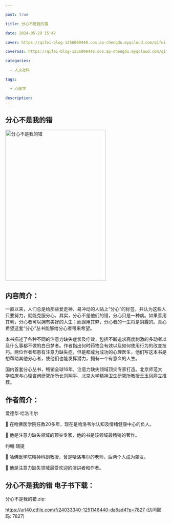 ```yaml
---

post: true

title: 分心不是我的错

date: 2024-05-29 15:42

cover: https://qifei-blog-1256009448.cos.ap-chengdu.myqcloud.com/qifei-blog/6582e11dc458853aefb70474.jpg

coveross: https://qifei-blog-1256009448.cos.ap-chengdu.myqcloud.com/qifei-blog/6582e11dc458853aefb70474.jpg

categories:

  - 人文社科

tags:

  - 心理学

description:
---
```


## 分心不是我的错
<img alt="分心不是我的错 " class="aligncenter loaded" data-was-processed="true" decoding="async" fetchpriority="high" height="471" src="https://qifei-blog-1256009448.cos.ap-chengdu.myqcloud.com/qifei-blog/6582e11dc458853aefb70474.jpg " style="cursor: zoom-in;" width="314"/>

## 内容简介：

一直以来，人们总是给那些爱走神、易冲动的人贴上“分心”的标签，并认为这些人只要努力，就能克服分心。其实，分心不是他们的错，分心只是一种病。如果善用其利，分心者可以拥有美好的人生；而误用其弊，分心者的一生将是阴霾的。真心希望这套“分心”丛书能够给分心者带来希望。

本书描述了各种不同的注意力缺失症状及疗效，包括不断追求高度刺激的多动者以及什么事都不做的白日梦者。作者指出何时药物会有效以及如何使用行为的改变技巧。两位作者都患有注意力缺失症，但是都成为成功的心理医生，他们写这本书是想帮助其他分心者，使他们也能发挥潜力，拥有一个有意义的人生。

国内首套分心丛书，畅销全球16年，注意力缺失领域顶尖专家打造。北京师范大学临床与心理咨询研究所所长刘翔平、北京大学精神卫生研究所教授王玉凤鼎立推荐。

## 作者简介：

爱德华·哈洛韦尔

 在哈佛医学院任教20多年，现在是哈洛韦尔认知及情绪健康中心的负人。

 他是注意力缺失领域的顶尖专家，他的书是该领域最畅销的著作。

约翰·瑞提

 哈佛医学院精神科副教授，曾是哈洛韦尔的老师，后两个人成为挚友。

 他是注意力缺失领域最受欢迎的演讲者和作者。

## 分心不是我的错 电子书下载：

分心不是我的错.zip: 

https://url40.ctfile.com/f/24033340-1251146440-da6ad4?p=7827 (访问密码: 7827)
